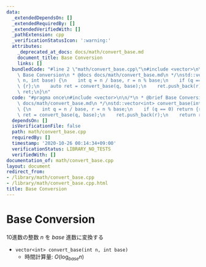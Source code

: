 ```yaml
---
data:
  _extendedDependsOn: []
  _extendedRequiredBy: []
  _extendedVerifiedWith: []
  _pathExtension: cpp
  _verificationStatusIcon: ':warning:'
  attributes:
    _deprecated_at_docs: docs/math/convert_base.md
    document_title: Base Conversion
    links: []
  bundledCode: "#line 2 \"math/convert_base.cpp\"\n#include <vector>\n\n/*\n * @brief\
    \ Base Conversion\n * @docs docs/math/convert_base.md\n */\nstd::vector<int> convert_base(int\
    \ n, int base) {\n    int q = n / base, r = n % base;\n    if (q == 0) return\
    \ {r};\n    auto ret = convert_base(q, base);\n    ret.push_back(r);\n    return\
    \ ret;\n}\n"
  code: "#pragma once\n#include <vector>\n\n/*\n * @brief Base Conversion\n * @docs\
    \ docs/math/convert_base.md\n */\nstd::vector<int> convert_base(int n, int base)\
    \ {\n    int q = n / base, r = n % base;\n    if (q == 0) return {r};\n    auto\
    \ ret = convert_base(q, base);\n    ret.push_back(r);\n    return ret;\n}"
  dependsOn: []
  isVerificationFile: false
  path: math/convert_base.cpp
  requiredBy: []
  timestamp: '2020-10-26 00:14:34+09:00'
  verificationStatus: LIBRARY_NO_TESTS
  verifiedWith: []
documentation_of: math/convert_base.cpp
layout: document
redirect_from:
- /library/math/convert_base.cpp
- /library/math/convert_base.cpp.html
title: Base Conversion
---
```

# Base Conversion

10進数の整数 $n$ を $base$ 進数に変換する

- `vector<int> convert_base(int n, int base)`
    - 時間計算量: $O(\log_{base} n)$